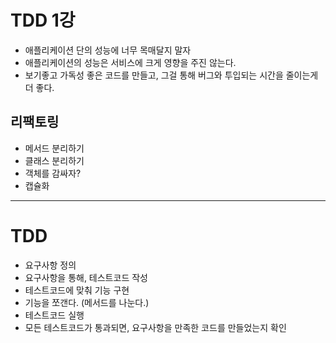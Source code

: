 # TDD 1강


- 애플리케이션 단의 성능에 너무 목매달지 말자
- 애플리케이션의 성능은 서비스에 크게 영향을 주진 않는다. 
- 보기좋고 가독성 좋은 코드를 만들고, 그걸 통해 버그와 투입되는 시간을 줄이는게 더 좋다.



## 리팩토링
- 메서드 분리하기
- 클래스 분리하기
- 객체를 감싸자?
- 캡슐화

---
# TDD
- 요구사항 정의
- 요구사항을 통해, 테스트코드 작성
- 테스트코드에 맞춰 기능 구현
- 기능을 쪼갠다. (메서드를 나눈다.)
- 테스트코드 실행
- 모든 테스트코드가 통과되면, 요구사항을 만족한 코드를 만들었는지 확인
